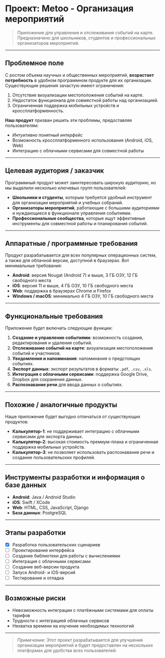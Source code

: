 # Проект: Metoo - Организация мероприятий 

> Приложение для управления и отслеживания событий на карте. Предназначено для школьников, студентов и профессиональных организаторов мероприятий.

---

## Проблемное поле

С ростом объема научных и общественных мероприятий, **возрастает потребность** в удобном программном продукте для их организации. Существующие решения зачастую имеют ограничения:
1. Отсутствие визуализации местоположения событий на карте.
2. Недостаток функционала для совместной работы над организацией.
3. Ограниченная поддержка мобильных устройств и кроссплатформенность.

**Наш продукт** призван решить эти проблемы, предоставляя пользователям:
- *Интуитивно понятный интерфейс*
- Возможность кроссплатформенного использования (Android, iOS, Web)
- Интеграцию с облачными сервисами для совместной работы

---

## Целевая аудитория / заказчик

Программный продукт может заинтересовать широкую аудиторию, но мы выделили несколько ключевых групп пользователей:
- **Школьники и студенты**, которым требуется удобный инструмент для организации мероприятий и учебных собраний.
- **Организаторы мероприятий**, работающие с большими аудиториями и нуждающиеся в функционале управления событиями.
- **Профессиональные сообщества**, которые ищут эффективные инструменты для совместной работы и планирования событий.

---

## Аппаратные / программные требования

Продукт разрабатывается для всех популярных операционных систем, а также для облачной версии, доступной в браузерах. Вот минимальные требования:

- **Android**: версия Nougat (Android 7) и выше, 3 ГБ ОЗУ, 12 ГБ свободного места
- **iOS**: версия 11 и выше, 4 ГБ ОЗУ, 10 ГБ свободного места
- **Web**: поддержка в браузерах Chrome и Firefox
- **Windows / macOS**: минимально 4 ГБ ОЗУ, 10 ГБ свободного места

---

## Функциональные требования

Приложение будет включать следующие функции:

1. **Создание и управление событиями**: возможность создания, редактирования и удаления событий.
2. **Отслеживание событий на карте**: визуализация местоположения событий и участников.
3. **Уведомления и напоминания**: напоминания о предстоящих событиях.
4. **Экспорт данных**: экспорт результатов в форматы `.pdf`, `.csv`, `.xls`.
5. **Интеграция с облачными сервисами**: поддержка Google Drive, Dropbox для сохранения данных.
6. **Распознавание речи** для ввода данных о событиях.

---

## Похожие / аналогичные продукты

Наше приложение будет выгодно отличаться от существующих продуктов:

- **Калькулятор-1**: не поддерживает интеграцию с облачными сервисами для экспорта данных.
- **Калькулятор-2**: высокая стоимость премиум-плана и ограниченная поддержка мобильных устройств.
- **Калькулятор-3**: не позволяет использовать распознавание речи и создание пользовательских профилей.

---

## Инструменты разработки и информация о базе данных

- **Android**: Java / Android Studio
- **iOS**: Swift / XCode
- **Web**: HTML, CSS, JavaScript, Django
- **База данных**: PostgreSQL

---

## Этапы разработки

- [x] Разработка пользовательских сценариев
- [ ] Проектирование интерфейса
- [ ] Создание библиотеки для работы с вычислениями
- [ ] Интеграция с облачными сервисами
- [ ] Создание веб-версии продукта
- [ ] Запуск Android- и iOS-версий
- [ ] Тестирование и отладка

---

## Возможные риски

- Невозможность интеграции с платёжными системами для оплаты тарифов
- Трудности с интеграцией облачных сервисов
- Нехватка времени на изучение необходимых технологий

---

> _Примечание_: Этот проект разрабатывается для улучшения организации мероприятий и будет предоставлен на нескольких платформах для удобства всех пользователей.
